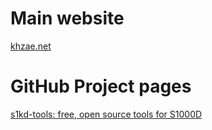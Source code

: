 # Main website
[khzae.net](http://khzae.net)

# GitHub Project pages
[s1kd-tools: free, open source tools for S1000D](https://kibook.github.io/s1kd-tools)
